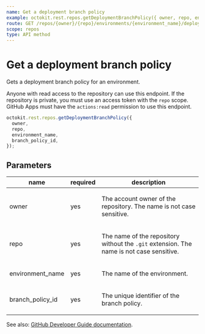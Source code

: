```yaml
---
name: Get a deployment branch policy
example: octokit.rest.repos.getDeploymentBranchPolicy({ owner, repo, environment_name, branch_policy_id })
route: GET /repos/{owner}/{repo}/environments/{environment_name}/deployment-branch-policies/{branch_policy_id}
scope: repos
type: API method
---
```


# Get a deployment branch policy

Gets a deployment branch policy for an environment.

Anyone with read access to the repository can use this endpoint. If the repository is private, you must use an access token with the `repo` scope. GitHub Apps must have the `actions:read` permission to use this endpoint.

```js
octokit.rest.repos.getDeploymentBranchPolicy({
  owner,
  repo,
  environment_name,
  branch_policy_id,
});
```

## Parameters

<table>
  <thead>
    <tr>
      <th>name</th>
      <th>required</th>
      <th>description</th>
    </tr>
  </thead>
  <tbody>
    <tr><td>owner</td><td>yes</td><td>

The account owner of the repository. The name is not case sensitive.

</td></tr>
<tr><td>repo</td><td>yes</td><td>

The name of the repository without the `.git` extension. The name is not case sensitive.

</td></tr>
<tr><td>environment_name</td><td>yes</td><td>

The name of the environment.

</td></tr>
<tr><td>branch_policy_id</td><td>yes</td><td>

The unique identifier of the branch policy.

</td></tr>
  </tbody>
</table>

See also: [GitHub Developer Guide documentation](https://docs.github.com/rest/deployments/branch-policies#get-deployment-branch-policy).
